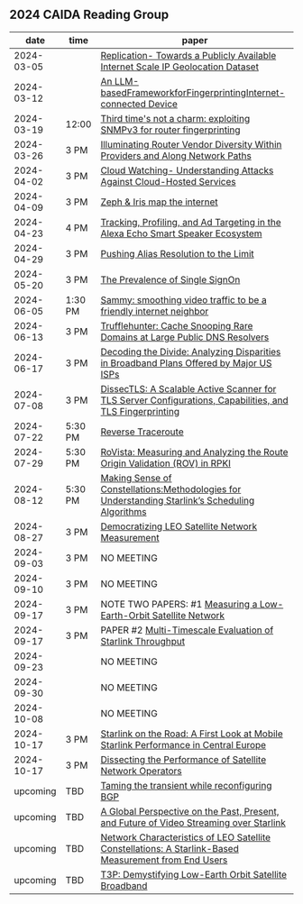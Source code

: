 ## 2024 CAIDA Reading Group 

| date | time| paper | 
|------|----|---|
| 2024-03-05 | | [Replication- Towards a Publicly Available Internet Scale IP Geolocation Dataset](papers/2023_imc_replication_towards_a_publicly_available_internet_scale_ip_geolocation_dataset.pdf) | 
| 2024-03-12 | | [An LLM-basedFrameworkforFingerprintingInternet-connected Device](papers/2023_imc_an_llm_based_framework_for_fingerprinting_internet_connected_devices.pdf) |
| 2024-03-19 | 12:00 | [Third time's not a charm: exploiting SNMPv3 for router fingerprinting](papers/2021_imc_third_times_not_a_charm_exploiting_snmpv3_for_router_fingerprinting.pdf) | 
|  2024-03-26 | 3 PM | [Illuminating Router Vendor Diversity Within Providers and Along Network Paths](papers/2023_imc_illuminating_router_vendor_diversity_within_providers_and_along_network_paths.pdf) | 
| 2024-04-02 | 3 PM    | [Cloud Watching- Understanding Attacks Against Cloud-Hosted Services](papers/2023_imc_cloud_watching.pdf) | 
| 2024-04-09 | 3 PM | [Zeph & Iris map the internet](papers/2022_sigcomm_zeph_and_iris_map_the_internet.pdf) | 
| 2024-04-23 | 4 PM | [Tracking, Profiling, and Ad Targeting in the Alexa Echo Smart Speaker Ecosystem](https://dl.acm.org/doi/10.1145/3618257.3624803)   |
| 2024-04-29 | 3 PM | [Pushing Alias Resolution to the Limit](https://dl.acm.org/doi/pdf/10.1145/3618257.3624840)   |
| 2024-05-20 | 3 PM | [The Prevalence of Single SignOn](papers/2023_pam_the_prevalence_of_single_sign.pdf) | 
| 2024-06-05 | 1:30 PM | [Sammy: smoothing video traffic to be a friendly internet neighbor](https://dl.acm.org/doi/10.1145/3603269.3604839) | 
| 2024-06-13 | 3 PM | [ Trufflehunter: Cache Snooping Rare Domains at Large Public DNS Resolvers ](https://dl.acm.org/doi/10.1145/3419394.3423640) | 
| 2024-06-17 | 3 PM | [ Decoding the Divide: Analyzing Disparities in Broadband Plans Offered by Major US ISPs](https://dl.acm.org/doi/10.1145/3603269.3604831) |
| 2024-07-08| 3 PM  | [DissecTLS: A Scalable Active Scanner for TLS Server Configurations, Capabilities, and TLS Fingerprinting](https://link.springer.com/content/pdf/10.1007/978-3-031-28486-1_6.pdf)   |
| 2024-07-22| 5:30 PM  | [Reverse Traceroute](https://www.usenix.org/conference/nsdi10-0/reverse-traceroute)   |
| 2024-07-29| 5:30 PM  | [RoVista: Measuring and Analyzing the Route Origin Validation (ROV) in RPKI](https://dl.acm.org/doi/pdf/10.1145/3618257.3624806)   |
| 2024-08-12| 5:30 PM  | [Making Sense of Constellations:Methodologies for Understanding Starlink’s Scheduling Algorithms](https://dl.acm.org/doi/pdf/10.1145/3624354.3630586)   |
| 2024-08-27 | 3 PM  | [Democratizing LEO Satellite Network Measurement](https://dl.acm.org/doi/abs/10.1145/3639039)   |
| 2024-09-03 | 3 PM  | NO MEETING   |
| 2024-09-10 | 3 PM  | NO MEETING   |
| 2024-09-17 | 3 PM  | NOTE TWO PAPERS: #1 [Measuring a Low-Earth-Orbit Satellite Network](https://ieeexplore.ieee.org/stamp/stamp.jsp?tp=&arnumber=10294034)   |
 2024-09-17 | 3 PM  | PAPER #2 [Multi-Timescale Evaluation of Starlink Throughput](https://dl.acm.org/doi/pdf/10.1145/3614204.3616108)   |
| 2024-09-23 |   | NO MEETING   |
| 2024-09-30 |   | NO MEETING   |
| 2024-10-08 |   | NO MEETING   |
| 2024-10-17 | 3 PM  | [Starlink on the Road: A First Look at Mobile Starlink Performance in Central Europe](https://tma.ifip.org/2024/wp-content/uploads/sites/13/2024/05/tma2024-final53.pdf)   |
| 2024-10-17 | 3 PM  | [Dissecting the Performance of Satellite Network Operators](https://arxiv.org/pdf/2310.15808)   |
| upcoming | TBD | [Taming the transient while reconfiguring BGP](https://dl.acm.org/doi/10.1145/3603269.3604855) |
| upcoming  | TBD | [A Global Perspective on the Past, Present, and Future of Video Streaming over Starlink](papers/a_global_perspective_on_the_past_present_and_future_of_video_streaming_over_starlink.pdf) |
| upcoming  | TBD | [Network Characteristics of LEO Satellite Constellations: A Starlink-Based Measurement from End Users](papers/network_characteristics_of_leo_satellite_constellations.pdf) |
| upcoming  | TBD | [T3P: Demystifying Low-Earth Orbit Satellite Broadband](papers/t3p_demystifying_low_earth_orbit_satellite_broadband.pdf) |
